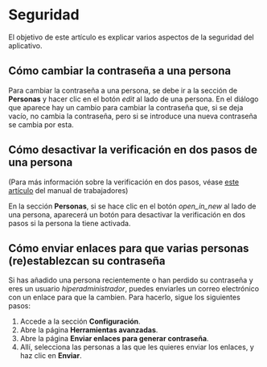 # Seguridad
El objetivo de este artículo es explicar varios aspectos de la seguridad del aplicativo.

## Cómo cambiar la contraseña a una persona
Para cambiar la contraseña a una persona, se debe ir a la sección de **Personas** y hacer clic en el botón <i class="material-icons">edit</i> al lado de una persona. En el diálogo que aparece hay un cambio para cambiar la contraseña que, si se deja vacío, no cambia la contraseña, pero si se introduce una nueva contraseña se cambia por esta.

## Cómo desactivar la verificación en dos pasos de una persona
(Para más información sobre la verificación en dos pasos, véase [este artículo](../trabajadores/verificacion-en-dos-pasos.md) del manual de trabajadores)

En la sección **Personas**, si se hace clic en el botón <i class="material-icons">open_in_new</i> al lado de una persona, aparecerá un botón para desactivar la verificación en dos pasos si la persona la tiene activada.

## Cómo enviar enlaces para que varias personas (re)establezcan su contraseña
Si has añadido una persona recientemente o han perdido su contraseña y eres un usuario _hiperadministrador_, puedes enviarles un correo electrónico con un enlace para que la cambien. Para hacerlo, sigue los siguientes pasos:

1. Accede a la sección **Configuración**.
2. Abre la página **Herramientas avanzadas**.
3. Abre la página **Enviar enlaces para generar contraseña**.
4. Allí, selecciona las personas a las que les quieres enviar los enlaces, y haz clic en **Enviar**.
